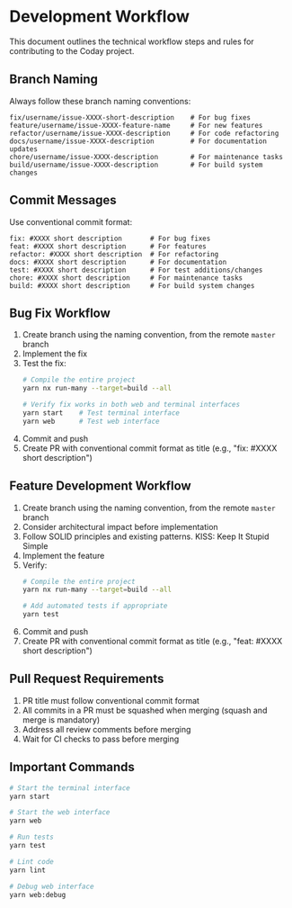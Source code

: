 # Development Workflow

This document outlines the technical workflow steps and rules for contributing to the Coday project.

## Branch Naming

Always follow these branch naming conventions:
```
fix/username/issue-XXXX-short-description    # For bug fixes
feature/username/issue-XXXX-feature-name     # For new features
refactor/username/issue-XXXX-description     # For code refactoring
docs/username/issue-XXXX-description         # For documentation updates
chore/username/issue-XXXX-description        # For maintenance tasks
build/username/issue-XXXX-description        # For build system changes
```

## Commit Messages

Use conventional commit format:
```
fix: #XXXX short description       # For bug fixes
feat: #XXXX short description      # For features
refactor: #XXXX short description  # For refactoring
docs: #XXXX short description      # For documentation
test: #XXXX short description      # For test additions/changes
chore: #XXXX short description     # For maintenance tasks
build: #XXXX short description     # For build system changes
```

## Bug Fix Workflow

1. Create branch using the naming convention, from the remote `master` branch
2. Implement the fix
3. Test the fix:
   ```bash
   # Compile the entire project
   yarn nx run-many --target=build --all
   
   # Verify fix works in both web and terminal interfaces
   yarn start    # Test terminal interface
   yarn web      # Test web interface
   ```
4. Commit and push
5. Create PR with conventional commit format as title (e.g., "fix: #XXXX short description")

## Feature Development Workflow

1. Create branch using the naming convention, from the remote `master` branch
2. Consider architectural impact before implementation
3. Follow SOLID principles and existing patterns. KISS: Keep It Stupid Simple
4. Implement the feature
5. Verify:
   ```bash
   # Compile the entire project
   yarn nx run-many --target=build --all
   
   # Add automated tests if appropriate
   yarn test
   ```
6. Commit and push
7. Create PR with conventional commit format as title (e.g., "feat: #XXXX short description")

## Pull Request Requirements

1. PR title must follow conventional commit format
2. All commits in a PR must be squashed when merging (squash and merge is mandatory)
3. Address all review comments before merging
4. Wait for CI checks to pass before merging

## Important Commands

```bash
# Start the terminal interface
yarn start

# Start the web interface
yarn web

# Run tests
yarn test

# Lint code
yarn lint

# Debug web interface
yarn web:debug
```
